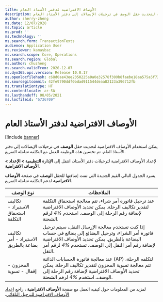 ```yaml
---
title: الأوصاف الافتراضية لدفتر الأستاذ العام
description: يمكن استخدام الأوصاف الافتراضية لتحديث حقل الوصف في ترحيلات الإيصالات إلى دفتر الأستاذ العام.
author: sherry-zheng
ms.date: 12/07/2020
ms.topic: article
ms.prod: ''
ms.technology: ''
ms.search.form: TransactionTexts
audience: Application User
ms.reviewer: kamaybac
ms.search.scope: Core, Operations
ms.search.region: Global
ms.author: chuzheng
ms.search.validFrom: 2020-12-07
ms.dyn365.ops.version: Release 10.0.17
ms.openlocfilehash: c68d0ae43ee2350225a0a0e32578f300b8faebe18aa575a5f737a49fd4c0c1a3
ms.sourcegitcommit: 42fe9790ddf0bdad911544deaa82123a396712fb
ms.translationtype: HT
ms.contentlocale: ar-SA
ms.lasthandoff: 08/05/2021
ms.locfileid: "6736709"
---
```

# <a name="default-descriptions-for-the-general-ledger"></a>الأوصاف الافتراضية لدفتر الأستاذ العام

[!include [banner](../../includes/banner.md)]

يمكن استخدام الأوصاف الافتراضية لتحديث حقل **الوصف** في ترحيلات الإيصالات إلى دفتر الأستاذ العام. تم تحسين هذه الوظيفة للعمل مع التكلفة شاملة التفريغ.

لإعداد الأوصاف الافتراضية لترحيلات دفتر الأستاذ، انتقل إلى **الإدارة التنظيمية \> الإعداد \> الأوصاف الافتراضية**.

يسرد الجدول التالي القيم الجديدة التي تمت إضافتها للحقل **الوصف** في صفحة **الأوصاف الافتراضية** لدعم التكلفة شاملة التفريغ.

| نوع الوصف | الملاحظات |
|---|---|
| تكاليف الاستيراد - استحقاق التكلفة | عند ترحيل فاتورة أمر شراء، تتم معالجة استحقاق التكلفة لتقدير تكاليف الرحلة. يمكن تحديد الأوصاف الافتراضية لإضافة رقم الرحلة إلى الوصف. استخدم *%4* لرقم الشحنة. |
| تكاليف الاستيراد - أمر بضاعة بالطريق | إذا كنت تستخدم معالجة الإرسال النقل، سيتم ترحيل فاتورة أمر الشراء، وترحيل البضائع إلى بضائع في حساب البضاعة بالطريق. يمكن تحديد الأوصاف الافتراضية لإضافة رقم أمر النقل إلى الوصف. تستخدم *%4* لرقم أمر النقل. |
| المخزون - إقفال - تسوية | عند معالجة فاتورة الحسابات الدائنة (AP) لتكلفه الرحلة، تتم معالجة تسوية المخزون لتقدير تكاليف الرحلة. يمكن تحديد الأوصاف الافتراضية لإضافة رقم الرحلة إلى الوصف. استخدم *%4* لرقم الشحنة. |

لمزيد من المعلومات حول كيفيه العمل مع صفحة **‏‫الأوصاف الافتراضية** ، راجع [اعداد الأوصاف الافتراضية للترحيل التلقائي](../../finance/general-ledger/set-up-default-descriptions-for-automatic-posting.md).
